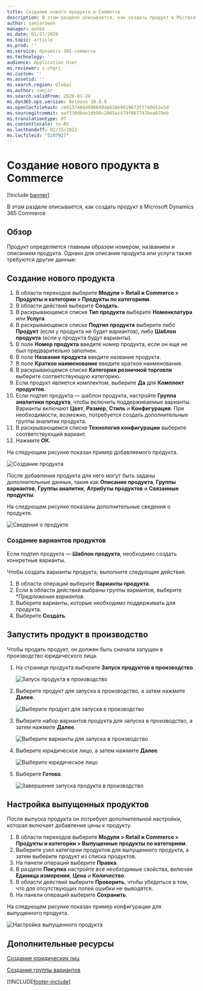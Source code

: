 ```yaml
---
title: Создание нового продукта в Commerce
description: В этом разделе описывается, как создать продукт в Microsoft Dynamics 365 Commerce.
author: samjarawan
manager: annbe
ms.date: 01/27/2020
ms.topic: article
ms.prod: ''
ms.service: dynamics-365-commerce
ms.technology: ''
audience: Application User
ms.reviewer: v-chgri
ms.custom: ''
ms.assetid: ''
ms.search.region: Global
ms.author: samjar
ms.search.validFrom: 2020-01-20
ms.dyn365.ops.version: Release 10.0.8
ms.openlocfilehash: cb0137468d690649abb18b9d19673ff740d52e5d
ms.sourcegitcommit: eaf330dbee1db96c20d5ac479f007747bea079eb
ms.translationtype: HT
ms.contentlocale: ru-RU
ms.lasthandoff: 02/15/2021
ms.locfileid: "5207927"
---
```

# <a name="create-a-new-product-in-commerce"></a>Создание нового продукта в Commerce


[!include [banner](includes/banner.md)]

В этом разделе описывается, как создать продукт в Microsoft Dynamics 365 Commerce.

## <a name="overview"></a>Обзор

Продукт определяется главным образом номером, названием и описанием продукта. Однако для описания продукта или услуги также требуются другие данные:

## <a name="create-a-new-product"></a>Создание нового продукта

1. В области переходов выберите **Модули \> Retail и Commerce \> Продукты и категории \> Продукты по категориям**.
1. В области действий выберите **Создать**.
1. В раскрывающемся списке **Тип продукта** выберите **Номенклатура** или **Услуга**.
1. В раскрывающемся списке **Подтип продукта** выберите либо **Продукт** (если у продукта не будет вариантов), либо **Шаблон продукта** (если у продукта будут варианты).
1. В поле **Номер продукта** введите номер продукта, если он еще не был предварительно заполнен.
1. В поле **Название продукта** введите название продукта.
1. В поле **Краткое наименование** введите краткое наименование.
1. В раскрывающемся списке **Категория розничной торговли** выберите соответствующую категорию.
1. Если продукт является комплектом, выберите **Да** для **Комплект продуктов**.
1. Если подтип продукта — шаблон продукта, настройте **Группа аналитики продукта**, чтобы включить поддерживаемые варианты. Варианты включают **Цвет**, **Размер**, **Стиль** и **Конфигурация**. При необходимости, возможно, потребуется создать дополнительные группы аналитик продукта.
1. В раскрывающемся списке **Технология конфигурации** выберите соответствующий вариант.
1. Нажмите **ОК**.

На следующем рисунке показан пример добавляемого продукта.

![Создание продукта](media/create-new-product.png)

После добавления продукта для него могут быть заданы дополнительные данные, такие как **Описание продукта**, **Группы вариантов**, **Группы аналитик**, **Атрибуты продуктов** и **Связанные продукты**.

На следующем рисунке показаны дополнительные сведения о продукте.

![Сведения о продукте](media/create-new-product-2.png)

### <a name="create-product-variants"></a>Создание вариантов продуктов

Если подтип продукта — **Шаблон продукта**, необходимо создать конкретные варианты. 

Чтобы создать варианты продукта, выполните следующие действия.

1. В области операций выберите **Варианты продукта**.
1. Если в области действий выбраны группы вариантов, выберите **Предложения вариантов*.
1. Выберите варианты, которые необходимо поддерживать для продукта.
1. Выберите **Создать**.

## <a name="release-a-product"></a>Запустить продукт в производство

Чтобы продать продукт, он должен быть сначала запущен в производство юридического лица.

1. На странице продукта выберите **Запуск продуктов в производство**.

    ![Запуск продукта в производство](media/create-new-product-3.png)

1. Выберите продукт для запуска в производство, а затем нажмите **Далее**.

    ![Выберите продукт для запуска в производство](media/create-new-product-4.png)

1. Выберите набор вариантов продукта для запуска в производство, а затем нажмите **Далее**.

    ![Выберите варианты для запуска в производство](media/create-new-product-5.png)

1. Выберите юридическое лицо, а затем нажмите **Далее**.

    ![Выберите юридическое лицо](media/create-new-product-6.png)

1. Выберите **Готово**.

    ![Завершение запуска продукта в производство](media/create-new-product-7.png)

## <a name="configure-a-released-product"></a>Настройка выпущенных продуктов

После выпуска продукта он потребует дополнительной настройки, которая включает добавление цены к продукту.

1. В области переходов выберите **Модули \> Retail и Commerce \> Продукты и категории \> Выпущенные продукты по категориям**.
1. Выберите узел категории продуктов для выпущенного продукта, а затем выберите продукт из списка продуктов.
1. На панели операций выберите **Правка**.
1. В разделе **Покупка** настройте все необходимые свойства, включая **Единица измерения**, **Цена** и **Количество**.
1. В области действий выберите **Проверить**, чтобы убедиться в том, что для отсутствующих полей ошибки не выводятся.
1. На панели операций выберите **Сохранить**.

На следующем рисунке показан пример конфигурации для выпущенного продукта.

![Настройка выпущенного продукта](media/create-new-product-8.png)

## <a name="additional-resources"></a>Дополнительные ресурсы

[Создание юридических лиц](channels-legal-entities.md)

[Создание группы вариантов](create-variant-group.md) 


[!INCLUDE[footer-include](../includes/footer-banner.md)]